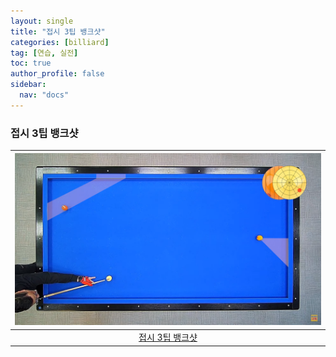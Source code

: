 ```yaml
---
layout: single
title: "접시 3팁 뱅크샷"
categories: [billiard]
tag: [연습, 실전]
toc: true
author_profile: false
sidebar:
  nav: "docs"
---
```


### 접시 3팁 뱅크샷

| [![접시 3팁 뱅크샷](/images/%EC%95%9E%EB%8F%8C%EB%A6%AC%EA%B8%B0%20%EC%97%87%EA%B0%81%201%EC%A0%81%EA%B5%AC%20%EB%8B%A8%EC%BF%A0%EC%85%98%201%ED%8F%AC%EC%9D%B8%ED%8A%B8%20%EC%95%88%EC%AA%BD.png)](https://1drv.ms/p/s!AuJKpwyYpUY9_BnxroOTjVZSC83C?e=bDS4qr) |
| :---: |
| [접시 3팁 뱅크샷](https://youtu.be/jMUAjPaIJPA?si=ydqjFHEomFVOlmvH) |
